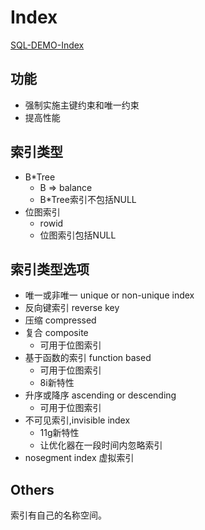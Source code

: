 # Index

[SQL-DEMO-Index](../../scripts/dev/todo/index.sql)

## 功能

- 强制实施主键约束和唯一约束
- 提高性能

## 索引类型

- B*Tree
  - B => balance
  - B*Tree索引不包括NULL
- 位图索引
  - rowid
  - 位图索引包括NULL

## 索引类型选项

- 唯一或非唯一 unique or non-unique index
- 反向键索引 reverse key
- 压缩 compressed
- 复合 composite
  - 可用于位图索引
- 基于函数的索引 function based
  - 可用于位图索引
  - 8i新特性
- 升序或降序 ascending or descending
  - 可用于位图索引
- 不可见索引,invisible index
  - 11g新特性
  - 让优化器在一段时间内忽略索引
- nosegment index 虚拟索引

## Others

索引有自己的名称空间。

